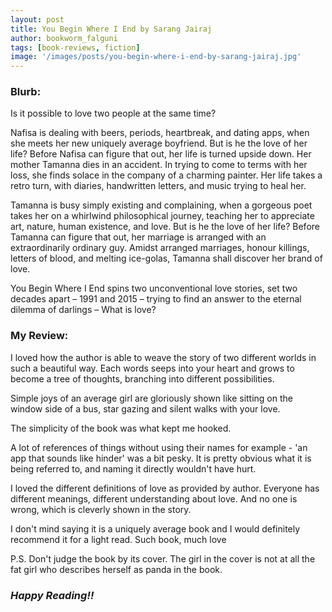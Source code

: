 ```yaml
---
layout: post
title: You Begin Where I End by Sarang Jairaj
author: bookworm_falguni
tags: [book-reviews, fiction]
image: '/images/posts/you-begin-where-i-end-by-sarang-jairaj.jpg'
---
```

### **Blurb:**
Is it possible to love two people at the same time?

Nafisa is dealing with beers, periods, heartbreak, and dating apps, when she meets her new uniquely average boyfriend. But is he the love of her life? Before Nafisa can figure that out, her life is turned upside down. Her mother Tamanna dies in an accident. In trying to come to terms with her loss, she finds solace in the company of a charming painter. Her life takes a retro turn, with diaries, handwritten letters, and music trying to heal her.

Tamanna is busy simply existing and complaining, when a gorgeous poet takes her on a whirlwind philosophical journey, teaching her to appreciate art, nature, human existence, and love. But is he the love of her life? Before Tamanna can figure that out, her marriage is arranged with an extraordinarily ordinary guy. Amidst arranged marriages, honour killings, letters of blood, and melting ice-golas, Tamanna shall discover her brand of love.

You Begin Where I End spins two unconventional love stories, set two decades apart – 1991 and 2015 – trying to find an answer to the eternal dilemma of darlings – What is love?

### **My Review:**
I loved how the author is able to weave the story of two different worlds in such a beautiful way. 
Each words seeps into your heart and grows to become a tree of thoughts, branching into different possibilities.

Simple joys of an average girl are gloriously shown like sitting on the window side of a bus, star gazing and silent walks with your love. 

The simplicity of the book was what kept me hooked. 

A lot of references of things without using their names for example - 'an app that sounds like hinder' was a bit pesky. It is pretty obvious what it is being referred to, and naming it directly wouldn't have hurt.

I loved the different definitions of love as provided by author. Everyone has different meanings, different understanding about love. And no one is wrong, which is cleverly shown in the story.

I don't mind saying it is a uniquely average book and I would definitely recommend it for a light read.
Such book, much love

P.S. Don't judge the book by its cover. The girl in the cover is not at all the fat girl who describes herself as panda in the book. 

### ***Happy Reading!!***
